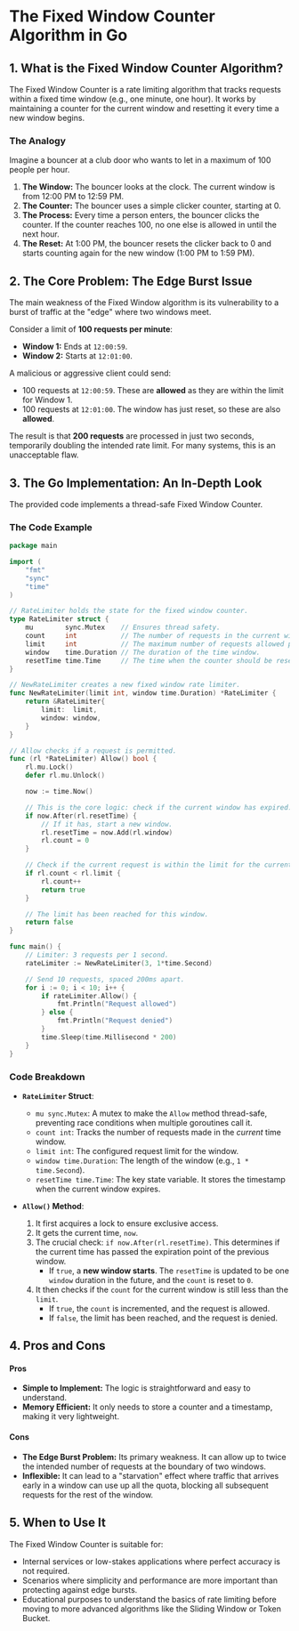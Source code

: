 # The Fixed Window Counter Algorithm in Go

## 1. What is the Fixed Window Counter Algorithm?

The Fixed Window Counter is a rate limiting algorithm that tracks requests within a fixed time window (e.g., one minute, one hour). It works by maintaining a counter for the current window and resetting it every time a new window begins.

### The Analogy

Imagine a bouncer at a club door who wants to let in a maximum of 100 people per hour.

1.  **The Window:** The bouncer looks at the clock. The current window is from 12:00 PM to 12:59 PM.
2.  **The Counter:** The bouncer uses a simple clicker counter, starting at 0.
3.  **The Process:** Every time a person enters, the bouncer clicks the counter. If the counter reaches 100, no one else is allowed in until the next hour.
4.  **The Reset:** At 1:00 PM, the bouncer resets the clicker back to 0 and starts counting again for the new window (1:00 PM to 1:59 PM).

## 2. The Core Problem: The Edge Burst Issue

The main weakness of the Fixed Window algorithm is its vulnerability to a burst of traffic at the "edge" where two windows meet.

Consider a limit of **100 requests per minute**:

- **Window 1:** Ends at `12:00:59`.
- **Window 2:** Starts at `12:01:00`.

A malicious or aggressive client could send:

- 100 requests at `12:00:59`. These are **allowed** as they are within the limit for Window 1.
- 100 requests at `12:01:00`. The window has just reset, so these are also **allowed**.

The result is that **200 requests** are processed in just two seconds, temporarily doubling the intended rate limit. For many systems, this is an unacceptable flaw.

## 3. The Go Implementation: An In-Depth Look

The provided code implements a thread-safe Fixed Window Counter.

### The Code Example

```go
package main

import (
	"fmt"
	"sync"
	"time"
)

// RateLimiter holds the state for the fixed window counter.
type RateLimiter struct {
	mu        sync.Mutex    // Ensures thread safety.
	count     int           // The number of requests in the current window.
	limit     int           // The maximum number of requests allowed per window.
	window    time.Duration // The duration of the time window.
	resetTime time.Time     // The time when the counter should be reset.
}

// NewRateLimiter creates a new fixed window rate limiter.
func NewRateLimiter(limit int, window time.Duration) *RateLimiter {
	return &RateLimiter{
		limit:  limit,
		window: window,
	}
}

// Allow checks if a request is permitted.
func (rl *RateLimiter) Allow() bool {
	rl.mu.Lock()
	defer rl.mu.Unlock()

	now := time.Now()

	// This is the core logic: check if the current window has expired.
	if now.After(rl.resetTime) {
		// If it has, start a new window.
		rl.resetTime = now.Add(rl.window)
		rl.count = 0
	}

	// Check if the current request is within the limit for the current window.
	if rl.count < rl.limit {
		rl.count++
		return true
	}

	// The limit has been reached for this window.
	return false
}

func main() {
	// Limiter: 3 requests per 1 second.
	rateLimiter := NewRateLimiter(3, 1*time.Second)

	// Send 10 requests, spaced 200ms apart.
	for i := 0; i < 10; i++ {
		if rateLimiter.Allow() {
			fmt.Println("Request allowed")
		} else {
			fmt.Println("Request denied")
		}
		time.Sleep(time.Millisecond * 200)
	}
}
```

### Code Breakdown

- **`RateLimiter` Struct**:

  - `mu sync.Mutex`: A mutex to make the `Allow` method thread-safe, preventing race conditions when multiple goroutines call it.
  - `count int`: Tracks the number of requests made in the _current_ time window.
  - `limit int`: The configured request limit for the window.
  - `window time.Duration`: The length of the window (e.g., `1 * time.Second`).
  - `resetTime time.Time`: The key state variable. It stores the timestamp when the current window expires.

- **`Allow()` Method**:
  1.  It first acquires a lock to ensure exclusive access.
  2.  It gets the current time, `now`.
  3.  The crucial check: `if now.After(rl.resetTime)`. This determines if the current time has passed the expiration point of the previous window.
      - If `true`, a **new window starts**. The `resetTime` is updated to be one `window` duration in the future, and the `count` is reset to `0`.
  4.  It then checks if the `count` for the current window is still less than the `limit`.
      - If `true`, the `count` is incremented, and the request is allowed.
      - If `false`, the limit has been reached, and the request is denied.

## 4. Pros and Cons

#### Pros

- **Simple to Implement:** The logic is straightforward and easy to understand.
- **Memory Efficient:** It only needs to store a counter and a timestamp, making it very lightweight.

#### Cons

- **The Edge Burst Problem:** Its primary weakness. It can allow up to twice the intended number of requests at the boundary of two windows.
- **Inflexible:** It can lead to a "starvation" effect where traffic that arrives early in a window can use up all the quota, blocking all subsequent requests for the rest of the window.

## 5. When to Use It

The Fixed Window Counter is suitable for:

- Internal services or low-stakes applications where perfect accuracy is not required.
- Scenarios where simplicity and performance are more important than protecting against edge bursts.
- Educational purposes to understand the basics of rate limiting before moving to more advanced algorithms like the Sliding Window or Token Bucket.
